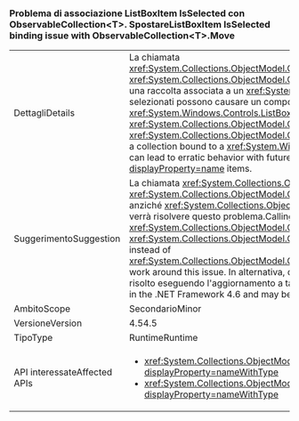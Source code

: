 ### <a name="listboxitem-isselected-binding-issue-with-observablecollectionlttgtmove"></a><span data-ttu-id="f496d-101">Problema di associazione ListBoxItem IsSelected con ObservableCollection&lt;T&gt;. Spostare</span><span class="sxs-lookup"><span data-stu-id="f496d-101">ListBoxItem IsSelected binding issue with ObservableCollection&lt;T&gt;.Move</span></span>

|   |   |
|---|---|
|<span data-ttu-id="f496d-102">Dettagli</span><span class="sxs-lookup"><span data-stu-id="f496d-102">Details</span></span>|<span data-ttu-id="f496d-103">La chiamata <xref:System.Collections.ObjectModel.ObservableCollection%601.Move(System.Int32,System.Int32)> oppure <xref:System.Collections.ObjectModel.ObservableCollection%601.MoveItem(System.Int32,System.Int32)> su una raccolta associata a un <xref:System.Windows.Controls.ListBox?displayProperty=name> agli elementi selezionati possono causare un comportamento imprevedibile con selezione futuri o unselection di <xref:System.Windows.Controls.ListBox?displayProperty=name> elementi.</span><span class="sxs-lookup"><span data-stu-id="f496d-103">Calling <xref:System.Collections.ObjectModel.ObservableCollection%601.Move(System.Int32,System.Int32)> or <xref:System.Collections.ObjectModel.ObservableCollection%601.MoveItem(System.Int32,System.Int32)> on a collection bound to a <xref:System.Windows.Controls.ListBox?displayProperty=name> with items selected can lead to erratic behavior with future selection or unselection of <xref:System.Windows.Controls.ListBox?displayProperty=name> items.</span></span>|
|<span data-ttu-id="f496d-104">Suggerimento</span><span class="sxs-lookup"><span data-stu-id="f496d-104">Suggestion</span></span>|<span data-ttu-id="f496d-105">La chiamata <xref:System.Collections.ObjectModel.Collection%601.Remove(%600)?displayProperty=name> e <xref:System.Collections.ObjectModel.Collection%601.Insert(System.Int32,%600)?displayProperty=name> anziché <xref:System.Collections.ObjectModel.ObservableCollection%601.Move(System.Int32,System.Int32)> verrà risolvere questo problema.</span><span class="sxs-lookup"><span data-stu-id="f496d-105">Calling <xref:System.Collections.ObjectModel.Collection%601.Remove(%600)?displayProperty=name> and <xref:System.Collections.ObjectModel.Collection%601.Insert(System.Int32,%600)?displayProperty=name> instead of <xref:System.Collections.ObjectModel.ObservableCollection%601.Move(System.Int32,System.Int32)> will work around this issue.</span></span> <span data-ttu-id="f496d-106">In alternativa, questo problema è stato corretto in .NET Framework 4.6 e può essere risolto eseguendo l'aggiornamento a tale versione di .NET Framework.</span><span class="sxs-lookup"><span data-stu-id="f496d-106">Alternatively, this issue has been fixed in the .NET Framework 4.6 and may be addressed by upgrading to that version of the .NET Framework.</span></span>|
|<span data-ttu-id="f496d-107">Ambito</span><span class="sxs-lookup"><span data-stu-id="f496d-107">Scope</span></span>|<span data-ttu-id="f496d-108">Secondario</span><span class="sxs-lookup"><span data-stu-id="f496d-108">Minor</span></span>|
|<span data-ttu-id="f496d-109">Versione</span><span class="sxs-lookup"><span data-stu-id="f496d-109">Version</span></span>|<span data-ttu-id="f496d-110">4.5</span><span class="sxs-lookup"><span data-stu-id="f496d-110">4.5</span></span>|
|<span data-ttu-id="f496d-111">Tipo</span><span class="sxs-lookup"><span data-stu-id="f496d-111">Type</span></span>|<span data-ttu-id="f496d-112">Runtime</span><span class="sxs-lookup"><span data-stu-id="f496d-112">Runtime</span></span>|
|<span data-ttu-id="f496d-113">API interessate</span><span class="sxs-lookup"><span data-stu-id="f496d-113">Affected APIs</span></span>|<ul><li><xref:System.Collections.ObjectModel.ObservableCollection%601.Move(System.Int32,System.Int32)?displayProperty=nameWithType></li><li><xref:System.Collections.ObjectModel.ObservableCollection%601.MoveItem(System.Int32,System.Int32)?displayProperty=nameWithType></li></ul>|

